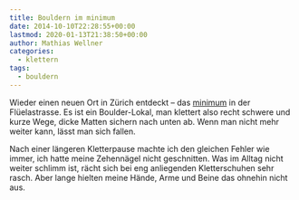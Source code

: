 ```yaml
---
title: Bouldern im minimum
date: 2014-10-10T22:28:55+00:00
lastmod: 2020-01-13T21:38:50+00:00
author: Mathias Wellner
categories:
  - klettern
tags:
  - bouldern
---
```

Wieder einen neuen Ort in Zürich entdeckt &ndash; das <a href="http://www.minimum.ch" title="minimum" target="_blank">minimum</a> in der Flüelastrasse. Es ist ein Boulder-Lokal, man klettert also recht schwere und kurze Wege, dicke Matten sichern nach unten ab. Wenn man nicht mehr weiter kann, lässt man sich fallen. 
<!--more-->

Nach einer längeren Kletterpause machte ich den gleichen Fehler wie immer, ich hatte meine Zehennägel nicht geschnitten. Was im Alltag nicht weiter schlimm ist, rächt sich bei eng anliegenden Kletterschuhen sehr rasch. Aber lange hielten meine Hände, Arme und Beine das ohnehin nicht aus.